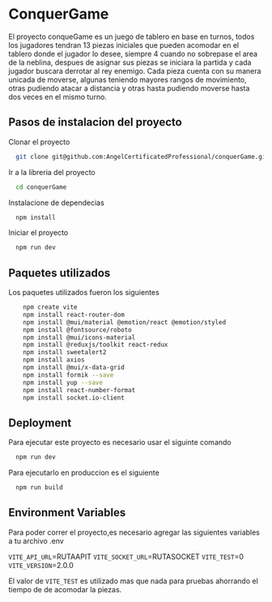 
# ConquerGame

El proyecto conqueGame es un juego de tablero en base en turnos, todos los jugadores tendran 13 piezas iniciales que pueden acomodar en el tablero donde el jugador lo desee, siempre 4 cuando no sobrepase el area de la neblina, despues de asignar sus piezas se iniciara la partida y cada jugador buscara derrotar al rey enemigo.
Cada pieza cuenta con su manera unicada de moverse, algunas teniendo mayores rangos de movimiento, otras pudiendo atacar a distancia y otras hasta pudiendo moverse hasta dos veces en el mismo turno.

## Pasos de instalacion del proyecto

Clonar el proyecto

```bash
  git clone git@github.com:AngelCertificatedProfessional/conquerGame.git
```

Ir a la libreria del proyecto

```bash
  cd conquerGame
```

Instalacione de dependecias

```bash
  npm install
```

Iniciar el proyecto

```bash
  npm run dev
```


## Paquetes utilizados

Los paquetes utilizados fueron los siguientes

```bash
    npm create vite
    npm install react-router-dom
    npm install @mui/material @emotion/react @emotion/styled
    npm install @fontsource/roboto
    npm install @mui/icons-material
    npm install @reduxjs/toolkit react-redux
    npm install sweetalert2
    npm install axios
    npm install @mui/x-data-grid
    npm install formik --save
    npm install yup --save
    npm install react-number-format
    npm install socket.io-client
```
## Deployment

Para ejecutar este proyecto es necesario usar el siguinte comando

```bash
  npm run dev
```
Para ejecutarlo en produccion es el siguiente

```bash
  npm run build
```

## Environment Variables

Para poder correr el proyecto,es necesario agregar las siguientes variables a tu archivo .env

`VITE_API_URL`=RUTAAPIT
`VITE_SOCKET_URL`=RUTASOCKET
`VITE_TEST`=0
`VITE_VERSION`=2.0.0

El valor de `VITE_TEST` es utilizado mas que nada para pruebas ahorrando el tiempo de de acomodar la piezas. 